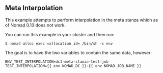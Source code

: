 ## Meta Interpolation

This example attempts to perform interpolation in the meta stanza which as of Nomad 0.10 does not work.

You can run this example in your cluster and then run:

```console
$ nomad alloc exec «allocation id» /bin/sh -c env
```

The goal is to have the two variables to contain the same data, however:

```text
ENV_TEST_INTERPOLATION=dc1-meta-stanza-test-job
TEST_INTERPOLATION={{ env NOMAD_DC }}-{{ env NOMAD_JOB_NAME }}
```

